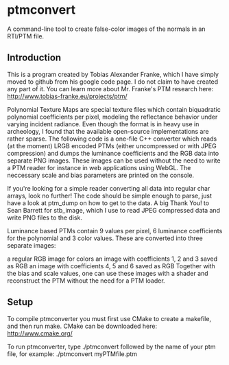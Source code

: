 ptmconvert
==========

A command-line tool to create false-color images of the normals in an RTI/PTM file.

Introduction
----------------

This is a program created by Tobias Alexander Franke, which I have simply moved to github from his google code page. I do not claim to have created any part of it. You can learn more about Mr. Franke's PTM research here: http://www.tobias-franke.eu/projects/ptm/

Polynomial Texture Maps are special texture files which contain biquadratic polynomial coefficients per pixel, modeling the reflectance behavior under varying incident radiance. Even though the format is in heavy use in archeology, I found that the available open-source implementations are rather sparse. The following code is a one-file C++ converter which reads (at the moment) LRGB encoded PTMs (either uncompressed or with JPEG compression) and dumps the luminance coefficients and the RGB data into separate PNG images. These images can be used without the need to write a PTM reader for instance in web applications using WebGL. The neccessary scale and bias parameters are printed on the console.

If you're looking for a simple reader converting all data into regular char arrays, look no further! The code should be simple enough to parse, just have a look at ptm_dump on how to get to the data. A big Thank You! to Sean Barrett for stb_image, which I use to read JPEG compressed data and write PNG files to the disk.

Luminance based PTMs contain 9 values per pixel, 6 luminance coefficients for the polynomial and 3 color values. These are converted into three separate images:

a regular RGB image for colors
an image with coefficients 1, 2 and 3 saved as RGB
an image with coefficients 4, 5 and 6 saved as RGB
Together with the bias and scale values, one can use these images with a shader and reconstruct the PTM without the need for a PTM loader.


Setup
----------

To compile ptmconverter you must first use CMake to create a makefile, and then run make. CMake can be downloaded here: http://www.cmake.org/

To run ptmconverter, type ./ptmconvert followed by the name of your ptm file, for example:
./ptmconvert myPTMfile.ptm